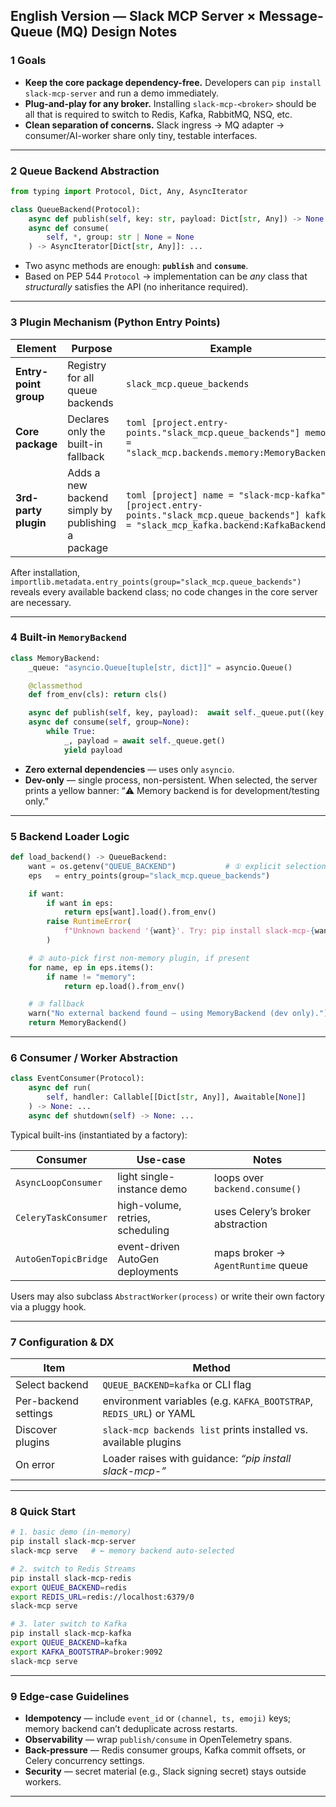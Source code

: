 ## English Version — Slack MCP Server × Message-Queue (MQ) Design Notes

### 1  Goals

* **Keep the core package dependency-free.**
  Developers can `pip install slack-mcp-server` and run a demo immediately.
* **Plug-and-play for any broker.**
  Installing `slack-mcp-<broker>` should be all that is required to switch to Redis, Kafka, RabbitMQ, NSQ, etc.
* **Clean separation of concerns.**
  Slack ingress → MQ adapter → consumer/AI-worker share only tiny, testable interfaces.

---

### 2  Queue Backend Abstraction

```python
from typing import Protocol, Dict, Any, AsyncIterator

class QueueBackend(Protocol):
    async def publish(self, key: str, payload: Dict[str, Any]) -> None: ...
    async def consume(
        self, *, group: str | None = None
    ) -> AsyncIterator[Dict[str, Any]]: ...
```

* Two async methods are enough: **`publish`** and **`consume`**.
* Based on PEP 544 `Protocol` → implementation can be *any* class that *structurally* satisfies the API (no inheritance required).

---

### 3  Plugin Mechanism (Python Entry Points)

| Element               | Purpose                                           | Example                                                                                                                                     |
|-----------------------|---------------------------------------------------|---------------------------------------------------------------------------------------------------------------------------------------------|
| **Entry-point group** | Registry for all queue backends                   | `slack_mcp.queue_backends`                                                                                                                  |
| **Core package**      | Declares only the built-in fallback               | `toml [project.entry-points."slack_mcp.queue_backends"] memory = "slack_mcp.backends.memory:MemoryBackend" `                                |
| **3rd-party plugin**  | Adds a new backend simply by publishing a package | `toml [project] name = "slack-mcp-kafka" [project.entry-points."slack_mcp.queue_backends"] kafka = "slack_mcp_kafka.backend:KafkaBackend" ` |

After installation, `importlib.metadata.entry_points(group="slack_mcp.queue_backends")`
reveals every available backend class; no code changes in the core server are necessary.

---

### 4  Built-in `MemoryBackend`

```python
class MemoryBackend:
    _queue: "asyncio.Queue[tuple[str, dict]]" = asyncio.Queue()

    @classmethod
    def from_env(cls): return cls()

    async def publish(self, key, payload):  await self._queue.put((key, payload))
    async def consume(self, group=None):
        while True:
            _, payload = await self._queue.get()
            yield payload
```

* **Zero external dependencies** — uses only `asyncio`.
* **Dev-only** — single process, non-persistent.
  When selected, the server prints a yellow banner:
  “⚠️ Memory backend is for development/testing only.”

---

### 5  Backend Loader Logic

```python
def load_backend() -> QueueBackend:
    want = os.getenv("QUEUE_BACKEND")           # ① explicit selection
    eps   = entry_points(group="slack_mcp.queue_backends")

    if want:
        if want in eps:
            return eps[want].load().from_env()
        raise RuntimeError(
            f"Unknown backend '{want}'. Try: pip install slack-mcp-{want}"
        )

    # ② auto-pick first non-memory plugin, if present
    for name, ep in eps.items():
        if name != "memory":
            return ep.load().from_env()

    # ③ fallback
    warn("No external backend found — using MemoryBackend (dev only).")
    return MemoryBackend()
```

---

### 6  Consumer / Worker Abstraction

```python
class EventConsumer(Protocol):
    async def run(
        self, handler: Callable[[Dict[str, Any]], Awaitable[None]]
    ) -> None: ...
    async def shutdown(self) -> None: ...
```

Typical built-ins (instantiated by a factory):

| Consumer             | Use-case                         | Notes                              |
|----------------------|----------------------------------|------------------------------------|
| `AsyncLoopConsumer`  | light single-instance demo       | loops over `backend.consume()`     |
| `CeleryTaskConsumer` | high-volume, retries, scheduling | uses Celery’s broker abstraction   |
| `AutoGenTopicBridge` | event-driven AutoGen deployments | maps broker → `AgentRuntime` queue |

Users may also subclass `AbstractWorker(process)` or write their own factory via a pluggy hook.

---

### 7  Configuration & DX

| Item                 | Method                                                              |
|----------------------|---------------------------------------------------------------------|
| Select backend       | `QUEUE_BACKEND=kafka` or CLI flag                                   |
| Per-backend settings | environment variables (e.g. `KAFKA_BOOTSTRAP`, `REDIS_URL`) or YAML |
| Discover plugins     | `slack-mcp backends list` prints installed vs. available plugins    |
| On error             | Loader raises with guidance: *“pip install slack-mcp-<backend>”*    |

---

### 8  Quick Start

```bash
# 1. basic demo (in-memory)
pip install slack-mcp-server
slack-mcp serve   # ← memory backend auto-selected

# 2. switch to Redis Streams
pip install slack-mcp-redis
export QUEUE_BACKEND=redis
export REDIS_URL=redis://localhost:6379/0
slack-mcp serve

# 3. later switch to Kafka
pip install slack-mcp-kafka
export QUEUE_BACKEND=kafka
export KAFKA_BOOTSTRAP=broker:9092
slack-mcp serve
```

---

### 9  Edge-case Guidelines

* **Idempotency** — include `event_id` or `(channel, ts, emoji)` keys; memory backend can’t deduplicate across restarts.
* **Observability** — wrap `publish/consume` in OpenTelemetry spans.
* **Back-pressure** — Redis consumer groups, Kafka commit offsets, or Celery concurrency settings.
* **Security** — secret material (e.g., Slack signing secret) stays outside workers.

---

